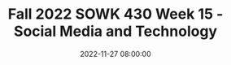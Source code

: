 ---
layout: single_presentation
name: fall-2022-sowk-430-week-15-social-media-and-technology.md
title: "Fall 2022 SOWK 430 Week 15 - Social Media and Technology"
date:  2022-11-27 08:00:00
presentation_id: iD8yXx
permalink: /iD8yXx/
redirect_from:
  - /presentations/iD8yXx/fall-2022-sowk-430-week-15-social-media-and-technology
slides: 
  - slide_name: deck-9326-large-0.jpeg
    slide_text: >
      <p>Social Media and Social Work SOWK 430 Week 15
      Jacob Campbell, LICSW at Heritage University in the Fall 2022 Photo by Karsten Winegeart on Unsplash</p>
      
  - slide_name: deck-9326-large-1.jpeg
    slide_text: >
      <p>NATIONAL ASSOCIATION OF SOCIAL WORKERS ASSOCIATION OF SOCIAL WORK BOARDS COUNCIL ON SOCIAL WORK EDUCATION CLINICAL SOCIAL WORK ASSOCIATION
      N A S W, A S W B, C S W E , &amp; C S W A S t a n d a r d s f o r
      Technology in Social Work Practice
      Reading This Week NASW, ASWB, CSWE, and CSWA Standards for Technology in Social Work Practice</p>
      
  - slide_name: deck-9326-large-2.jpeg
    slide_text: >
      <p>Final Assignments Last Week of Class Assignment 05: Applying an Ethical Decision-Making Model Paper Meta: Points 100 points (16% of total points); Deadline Sunday 11/27/22; Friday 12/02/22 Completion via Anthology Portfolio (My Heritage Assignments A–05: Applying an Ethical Decision-Making Model Paper). You can find the Case Study for Final Paper and a PDF Version of these instructions with the rubric included. Purpose: The Applying an Ethical Decision-Making Model Paper allows students to display their skills in applying an ethical framework to a case study. Task: Students will work individually to author a final paper that is 750–1000 words in length. The final report should address the first four NASW Essential Steps to Ethical Problems Solving regarding the assigned case study (this can be accessed in the assignment description). Student papers should include headings (APA formats level one heading as bold, centered, and following a title case capitalization style) for each of the first four steps. These steps include: 1. DETERMINE whether there is an ethical issue or/and dilemma. Is there a conflict of values, rights, or professional responsibilities? 2. IDENTIFY the key values and principles involved. What meanings and limitations are typically attached to these competing values? 3. RANK the values or ethical principles that are most relevant to the issue or dilemma in your professional judgment. What reasons can you provide for prioritizing one competing value/principle over another? 4. DEVELOP an action plan consistent with the ethical priorities that have been determined as central to the dilemma. As appropriate, have you conferred with clients and colleagues about the potential risks and consequences of alternative courses of action? Can you support or justify your action plan with the values/principles on which the intervention is based? This assignment is a key assignment[1] for the program. It is designed to assess students’ ethical and professional behavior, the first competency described by the Council on Social Work Education. The following is the language used in the 2022 education and policy standards (EPAS): Competency 1: Demonstrate Ethical and Professional Behavior Social workers understand the value base of the profession and its ethical standards, as well as relevant policies, laws, and regulations that may affect practice with individuals, families, groups, organizations, and communities. Social workers understand that ethics are informed by principles of human rights and apply them toward realizing social, racial, economic, and environmental justice in their practice. Social workers understand
      Assignment 06a: [Extra Credit] Bias Testing Reflective Paper The faculty for this course offers students two different opportunities for extra credit. The first is a minor assignment for participating in the Implicit Association Test from Harvard (or a similar test for bias) and reflecting on your findings. The second is a more intensive research paper discussing the historical context of social work. These assignments are extra credit and not mandatory. This description is for the more minor assignment. Meta: Points 31.25 (5% of total points); Deadline Friday 12/02/22 at 11:55 PM; Completion via My Heritage Assignments (A–06a: [Extra Credit] Bias Testing Reflective Paper) as an uploaded document. You can also see a copy of the assignment instructions and rubric. Purpose: The Bias Testing Reflective Paper provides an avenue for students to self-reflect on their own biases after completing a bias testing process. Task: Students will participate in Harvard’s Implicit Association Test and write a reflective paper 500 to 750 words in length. They will consider their experience with the test, their results, and what they might be able to learn from the experience. Success: Students will submit a paper demonstrating strong academic writing and self-reflective skills. Essays are graded according to the Reflective Paper Rubric. Feedback will be provided with final grades due by the instructor no later than Wednesday 12/14/22 at 5:00 PM.
      Assignment 06b: [Extra Credit] Social Work Historical Context Research Paper Instructions and Rubric The faculty for this course offers students two different opportunities for extra credit. The first is a minor assignment for participating in the Implicit Association Test from Harvard (or a similar test for bias) and reflecting on your findings. The second is a more intensive research paper discussing the historical context of social work. These assignments are extra credit and not mandatory. This description is for the more major assignment. Meta: Points 62.5 (10% of total points); Deadline Friday 12/02/22 at 11:55 PM; Completion via My Heritage Assignments (A–06b: [Extra Credit] Social Work Historical Context Research Paper) as an uploaded document. You can also see a PDF copy of the assignment instructions and rubric. Purpose: The Social Work Historical Context Research Paper allows students to dive into the literature on social work history. Task: Students will individually author a paper regarding some aspect of social work history. This is left intentionally broad to allow students to look at any element they want. Some potential suggestions include when and how various populations started engaging in social work (consider how social work historically related to Native Americans, persons with disabilities, or the start of social workers working in a school-based setting. The paper should be approximately 1,250 to 1,500 words in length. An abstract is not necessary for this paper but may be included. Success: Students will submit a paper demonstrating academic skills describing the historical context for social work through research found in peer-reviewed journal articles. They will be able to demonstrate scientific writing skills. Grades will be assessed using the APA Research Paper Rubric. Feedback will be provided with final grades due by the instructor no later than Wednesday 12/14/22 at 5:00 PM.</p>
      
  - slide_name: deck-9326-large-3.jpeg
    slide_text: >
      <p>Please Complete Your…</p>
      
  - slide_name: deck-9326-large-4.jpeg
    slide_text: >
      <p>Join me for a celebration December 7th at 5:30 PM SWL 104</p>
      
presentation_description: >
  <p>You have made it to the end of this class! This week is the final week of coursework. This week we are exploring ethics around technology. The learning objectives for week 15 include:</p>
  <ul>
  <li>Understand the new technology standards of NASW.</li>
  <li>Develop your own strategies to use technology ethically.</li>
  </ul>
  
downloadable_slides: deck-9326.pdf
slides_count: 5
header:
  teaser: deck-9326-thumb-0.jpeg
presentation_video: "https://heritage.hosted.panopto.com/Panopto/Pages/Embed.aspx?id=ac067c67-3b07-4352-8aa9-af5a014267fd&autoplay=false&offerviewer=true&showtitle=true&showbrand=true&captions=false&interactivity=all"
location: "Heritage University"
tags:
  - Heritage University
  - BASW Program
  - SOWK 430
---